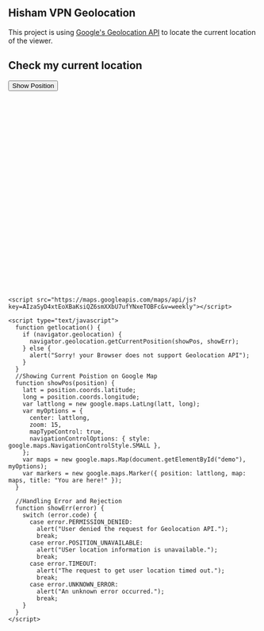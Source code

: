 ## Hisham VPN Geolocation

This project is using [Google's Geolocation API](https://developers.google.com/maps/documentation/javascript/geolocation) to locate the current location of the viewer.

<html>
  <head>
    <title>Hisham VPN Geolocation</title>
  </head>
  <body>
    <h2>Check my current location</h2>
    <button onclick="getlocation();">Show Position</button>
    <div id="demo" style="width: 600px; height: 400px; margin-left: 200px;"></div>

    <script src="https://maps.googleapis.com/maps/api/js?key=AIzaSyD4xtEoXBaKsiQZ6smXXbU7ufYNxeTOBFc&v=weekly"></script>

    <script type="text/javascript">
      function getlocation() {
        if (navigator.geolocation) {
          navigator.geolocation.getCurrentPosition(showPos, showErr);
        } else {
          alert("Sorry! your Browser does not support Geolocation API");
        }
      }
      //Showing Current Poistion on Google Map
      function showPos(position) {
        latt = position.coords.latitude;
        long = position.coords.longitude;
        var lattlong = new google.maps.LatLng(latt, long);
        var myOptions = {
          center: lattlong,
          zoom: 15,
          mapTypeControl: true,
          navigationControlOptions: { style: google.maps.NavigationControlStyle.SMALL },
        };
        var maps = new google.maps.Map(document.getElementById("demo"), myOptions);
        var markers = new google.maps.Marker({ position: lattlong, map: maps, title: "You are here!" });
      }

      //Handling Error and Rejection
      function showErr(error) {
        switch (error.code) {
          case error.PERMISSION_DENIED:
            alert("User denied the request for Geolocation API.");
            break;
          case error.POSITION_UNAVAILABLE:
            alert("USer location information is unavailable.");
            break;
          case error.TIMEOUT:
            alert("The request to get user location timed out.");
            break;
          case error.UNKNOWN_ERROR:
            alert("An unknown error occurred.");
            break;
        }
      }
    </script>
  </body>
</html> 

<!-- For more details see [Basic writing and formatting syntax](https://docs.github.com/en/github/writing-on-github/getting-started-with-writing-and-formatting-on-github/basic-writing-and-formatting-syntax).

### Jekyll Themes

Your Pages site will use the layout and styles from the Jekyll theme you have selected in your [repository settings](https://github.com/Warns/hisham-project/settings/pages). The name of this theme is saved in the Jekyll `_config.yml` configuration file.

### Support or Contact

Having trouble with Pages? Check out our [documentation](https://docs.github.com/categories/github-pages-basics/) or [contact support](https://support.github.com/contact) and we’ll help you sort it out. -->
